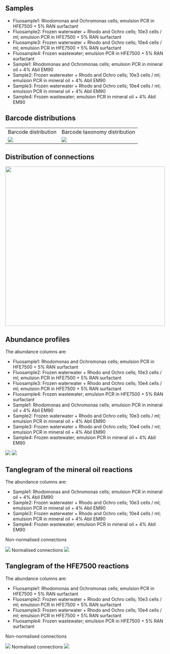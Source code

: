 ## Samples

-   Fluosample1: Rhodomonas and Ochromonas cells; emulsion PCR in
    HFE7500 + 5% RAN surfactant
-   Fluosample2: Frozen waterwater + Rhodo and Ochro cells; 10e3 cells /
    ml; emulsion PCR in HFE7500 + 5% RAN surfactant
-   Fluosample3: Frozen waterwater + Rhodo and Ochro cells; 10e4 cells /
    ml; emulsion PCR in HFE7500 + 5% RAN surfactant
-   Fluosample4: Frozen wastewater; emulsion PCR in HFE7500 + 5% RAN
    surfactant
-   Sample1: Rhodomonas and Ochromonas cells; emulsion PCR in mineral
    oil + 4% Abil EM90
-   Sample2: Frozen waterwater + Rhodo and Ochro cells; 10e3 cells / ml;
    emulsion PCR in mineral oil + 4% Abil EM90
-   Sample3: Frozen waterwater + Rhodo and Ochro cells; 10e4 cells / ml;
    emulsion PCR in mineral oil + 4% Abil EM90
-   Sample4: Frozen wastewater; emulsion PCR in mineral oil + 4% Abil
    EM90

## Barcode distributions

<table>
<tr>
<td>
Barcode distribution
</td>
<td>
Barcode taxonomy distribution
</td>
</tr>
<tr>
<td valign="top">
<img src="../figures/bc_distribution.png">
</td>
<td valign="top">
<img src="../figures/bc_tax_distribution.png">
</td>
</tr>
</table>

## Distribution of connections

<td valign="top">
<img src="../figures/connection_distribution.png" width=500>
</td>

## Abundance profiles

The abundance columns are:

-   Fluosample1: Rhodomonas and Ochromonas cells; emulsion PCR in
    HFE7500 + 5% RAN surfactant
-   Fluosample2: Frozen waterwater + Rhodo and Ochro cells; 10e3 cells /
    ml; emulsion PCR in HFE7500 + 5% RAN surfactant
-   Fluosample3: Frozen waterwater + Rhodo and Ochro cells; 10e4 cells /
    ml; emulsion PCR in HFE7500 + 5% RAN surfactant
-   Fluosample4: Frozen wastewater; emulsion PCR in HFE7500 + 5% RAN
    surfactant
-   Sample1: Rhodomonas and Ochromonas cells; emulsion PCR in mineral
    oil + 4% Abil EM90
-   Sample2: Frozen waterwater + Rhodo and Ochro cells; 10e3 cells / ml;
    emulsion PCR in mineral oil + 4% Abil EM90
-   Sample3: Frozen waterwater + Rhodo and Ochro cells; 10e4 cells / ml;
    emulsion PCR in mineral oil + 4% Abil EM90
-   Sample4: Frozen wastewater; emulsion PCR in mineral oil + 4% Abil
    EM90

<td valign="top">
<img src="../figures/bact_abunds.png" >
</td>
<td valign="top">
<img src="../figures/euk_abunds.png" >
</td>

## Tanglegram of the mineral oil reactions

The abundance columns are:

-   Sample1: Rhodomonas and Ochromonas cells; emulsion PCR in mineral
    oil + 4% Abil EM90
-   Sample2: Frozen waterwater + Rhodo and Ochro cells; 10e3 cells / ml;
    emulsion PCR in mineral oil + 4% Abil EM90
-   Sample3: Frozen waterwater + Rhodo and Ochro cells; 10e4 cells / ml;
    emulsion PCR in mineral oil + 4% Abil EM90
-   Sample4: Frozen wastewater; emulsion PCR in mineral oil + 4% Abil
    EM90

Non-normalised connections
<td valign="top">
<img src="../figures/mineral_tanglegram.png" >
</td>
Normalised connections
<td valign="top">
<img src="../figures/mineral_tanglegram_normalised.png" >
</td>

## Tanglegram of the HFE7500 reactions

The abundance columns are:

-   Fluosample1: Rhodomonas and Ochromonas cells; emulsion PCR in
    HFE7500 + 5% RAN surfactant
-   Fluosample2: Frozen waterwater + Rhodo and Ochro cells; 10e3 cells /
    ml; emulsion PCR in HFE7500 + 5% RAN surfactant
-   Fluosample3: Frozen waterwater + Rhodo and Ochro cells; 10e4 cells /
    ml; emulsion PCR in HFE7500 + 5% RAN surfactant
-   Fluosample4: Frozen wastewater; emulsion PCR in HFE7500 + 5% RAN
    surfactant

Non-normalised connections
<td valign="top">
<img src="../figures/fluor_tanglegram.png" >
</td>
Normalised connections
<td valign="top">
<img src="../figures/fluor_tanglegram_normalised.png" >
</td>
